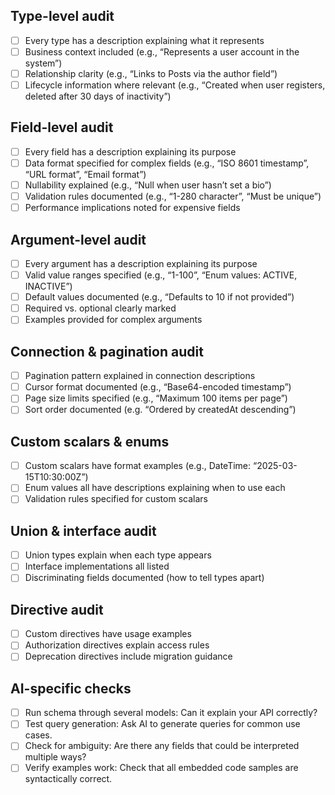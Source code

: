 ## Type-level audit

- [ ]  Every type has a description explaining what it represents
- [ ]  Business context included (e.g., “Represents a user account in the system”)
- [ ]  Relationship clarity (e.g., “Links to Posts via the author field”)
- [ ]  Lifecycle information where relevant (e.g., “Created when user registers, deleted after 30 days of inactivity”)

## Field-level audit

- [ ]  Every field has a description explaining its purpose
- [ ]  Data format specified for complex fields (e.g., “ISO 8601 timestamp”, “URL format”, “Email format”)
- [ ]  Nullability explained (e.g., “Null when user hasn’t set a bio”)
- [ ]  Validation rules documented (e.g., “1-280 character”, “Must be unique”)
- [ ]  Performance implications noted for expensive fields

## Argument-level audit

- [ ]  Every argument has a description explaining its purpose
- [ ]  Valid value ranges specified (e.g., “1-100”, “Enum values: ACTIVE, INACTIVE”)
- [ ]  Default values documented (e.g., “Defaults to 10 if not provided”)
- [ ]  Required vs. optional clearly marked
- [ ]  Examples provided for complex arguments

## Connection & pagination audit

- [ ]  Pagination pattern explained in connection descriptions
- [ ]  Cursor format documented (e.g., “Base64-encoded timestamp”)
- [ ]  Page size limits specified (e.g., “Maximum 100 items per page”)
- [ ]  Sort order documented (e.g. “Ordered by createdAt descending”)

## Custom scalars & enums

- [ ]  Custom scalars have format examples (e.g., DateTime: “2025-03-15T10:30:00Z”)
- [ ]  Enum values all have descriptions explaining when to use each
- [ ]  Validation rules specified for custom scalars

## Union & interface audit

- [ ]  Union types explain when each type appears
- [ ]  Interface implementations all listed
- [ ]  Discriminating fields documented (how to tell types apart)

## Directive audit

- [ ]  Custom directives have usage examples
- [ ]  Authorization directives explain access rules
- [ ]  Deprecation directives include migration guidance

## AI-specific checks

- [ ]  Run schema through several models: Can it explain your API correctly?
- [ ]  Test query generation: Ask AI to generate queries for common use cases.
- [ ]  Check for ambiguity: Are there any fields that could be interpreted multiple ways?
- [ ]  Verify examples work: Check that all embedded code samples are syntactically correct.
